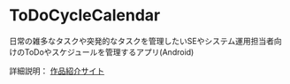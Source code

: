 ToDoCycleCalendar
=================

日常の雑多なタスクや突発的なタスクを管理したいSEやシステム運用担当者向けのToDoやスケジュールを管理するアプリ(Android)

詳細説明： [作品紹介サイト](http://www.extreme-snufkin.info/todocyclecalendar.html)
